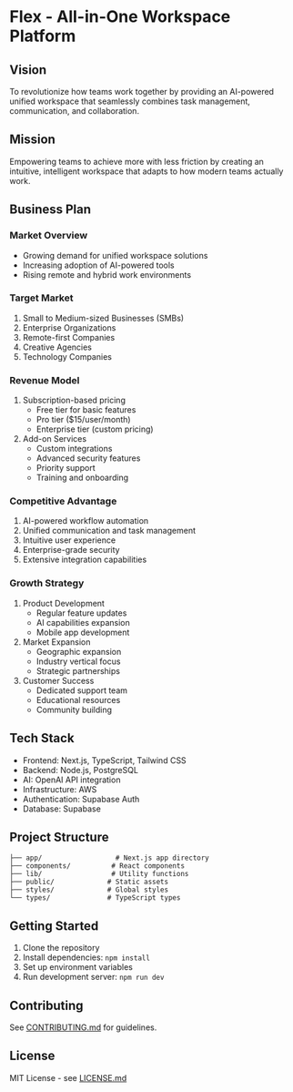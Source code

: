 # Flex - All-in-One Workspace Platform

## Vision
To revolutionize how teams work together by providing an AI-powered unified workspace that seamlessly combines task management, communication, and collaboration.

## Mission
Empowering teams to achieve more with less friction by creating an intuitive, intelligent workspace that adapts to how modern teams actually work.

## Business Plan

### Market Overview
- Growing demand for unified workspace solutions
- Increasing adoption of AI-powered tools
- Rising remote and hybrid work environments

### Target Market
1. Small to Medium-sized Businesses (SMBs)
2. Enterprise Organizations
3. Remote-first Companies
4. Creative Agencies
5. Technology Companies

### Revenue Model
1. Subscription-based pricing
   - Free tier for basic features
   - Pro tier ($15/user/month)
   - Enterprise tier (custom pricing)
2. Add-on Services
   - Custom integrations
   - Advanced security features
   - Priority support
   - Training and onboarding

### Competitive Advantage
1. AI-powered workflow automation
2. Unified communication and task management
3. Intuitive user experience
4. Enterprise-grade security
5. Extensive integration capabilities

### Growth Strategy
1. Product Development
   - Regular feature updates
   - AI capabilities expansion
   - Mobile app development
2. Market Expansion
   - Geographic expansion
   - Industry vertical focus
   - Strategic partnerships
3. Customer Success
   - Dedicated support team
   - Educational resources
   - Community building

## Tech Stack
- Frontend: Next.js, TypeScript, Tailwind CSS
- Backend: Node.js, PostgreSQL
- AI: OpenAI API integration
- Infrastructure: AWS
- Authentication: Supabase Auth
- Database: Supabase

## Project Structure
```
├── app/                  # Next.js app directory
├── components/          # React components
├── lib/                 # Utility functions
├── public/             # Static assets
├── styles/             # Global styles
└── types/              # TypeScript types
```

## Getting Started
1. Clone the repository
2. Install dependencies: `npm install`
3. Set up environment variables
4. Run development server: `npm run dev`

## Contributing
See [CONTRIBUTING.md](CONTRIBUTING.md) for guidelines.

## License
MIT License - see [LICENSE.md](LICENSE.md)